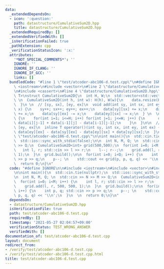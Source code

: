 ```yaml
---
data:
  _extendedDependsOn:
  - icon: ':question:'
    path: datastructure/CumulativeSum2D.hpp
    title: datastructure/CumulativeSum2D.hpp
  _extendedRequiredBy: []
  _extendedVerifiedWith: []
  _isVerificationFailed: true
  _pathExtension: cpp
  _verificationStatusIcon: ':x:'
  attributes:
    '*NOT_SPECIAL_COMMENTS*': ''
    IGNORE: ''
    IGNORE_IF_CLANG: ''
    IGNORE_IF_GCC: ''
    links: []
  bundledCode: "#line 1 \"test/atcoder-abc106-d.test.cpp\"\n#define IGNORE\n\n#include\
    \ <iostream>\n#include <vector>\n#line 2 \"datastructure/CumulativeSum2D.hpp\"\
    \n#include <cassert>\n#line 4 \"datastructure/CumulativeSum2D.hpp\"\ntemplate<typename\
    \ T>\nstruct CumulativeSum2D{\n  int H, W;\n  std::vector<std::vector<T>> data;\n\
    \ \n  CumulativeSum2D(int h, int w): H(h), W(w){\n    data.resize(H+10, std::vector<T>(W+10));\n\
    \  }\n \n  // [sy, sx], [ey, ex]\n  void add(int sy, int sx, int ey, int ex, T\
    \ x) {\n    sy++; sx++; ey++; ex++;\n    data[sy][sx] += x;\n    data[ey][ex]\
    \ += x;\n    data[sy][ex] -= x;\n    data[ey][sx] -= x;\n  } \n  \n  void build()\
    \ {\n    for(int i=1; i<=H; i++) for(int j=1; j<=W; j++) {\n      data[i][j] +=\
    \ data[i][j-1] + data[i-1][j] - data[i-1][j-1];\n    }\n  }\n\n  // (sy, sx),\
    \ [ey, ex]\n  inline T operator()(int sy, int sx, int ey, int ex) { \n    return\
    \ data[ey][ex] - data[sy][ex] - data[ey][sx] + data[sy][sx];\n  }\n};\n#line 6\
    \ \"test/atcoder-abc106-d.test.cpp\"\n\nint main(){\n  std::cin.tie(nullptr);\n\
    \  std::ios::sync_with_stdio(false);\n\n  int N, M, Q; \n  std::cin >> N >> M\
    \ >> Q;\n  CumulativeSum2D<int> grid(500,500);\n  for(int i=0; i<M; i++) {\n \
    \   int l, r; std::cin >> l >> r;\n    l--; r--;\n    grid.add(l, r, 500, 500,\
    \ 1);\n  }\n  grid.build();\n\n  for(int i=0; i<Q; i++) {\n    int p, q; std::cin\
    \ >> p >> q;\n    p--; \n    std::cout << grid(p, p, q, q) << '\\n';\n  }\n  \n\
    \  return 0;\n}\n"
  code: "#define IGNORE\n\n#include <iostream>\n#include <vector>\n#include \"../datastructure/CumulativeSum2D.hpp\"\
    \n\nint main(){\n  std::cin.tie(nullptr);\n  std::ios::sync_with_stdio(false);\n\
    \n  int N, M, Q; \n  std::cin >> N >> M >> Q;\n  CumulativeSum2D<int> grid(500,500);\n\
    \  for(int i=0; i<M; i++) {\n    int l, r; std::cin >> l >> r;\n    l--; r--;\n\
    \    grid.add(l, r, 500, 500, 1);\n  }\n  grid.build();\n\n  for(int i=0; i<Q;\
    \ i++) {\n    int p, q; std::cin >> p >> q;\n    p--; \n    std::cout << grid(p,\
    \ p, q, q) << '\\n';\n  }\n  \n  return 0;\n}\n"
  dependsOn:
  - datastructure/CumulativeSum2D.hpp
  isVerificationFile: true
  path: test/atcoder-abc106-d.test.cpp
  requiredBy: []
  timestamp: '2021-05-27 02:04:57+09:00'
  verificationStatus: TEST_WRONG_ANSWER
  verifiedWith: []
documentation_of: test/atcoder-abc106-d.test.cpp
layout: document
redirect_from:
- /verify/test/atcoder-abc106-d.test.cpp
- /verify/test/atcoder-abc106-d.test.cpp.html
title: test/atcoder-abc106-d.test.cpp
---
```

